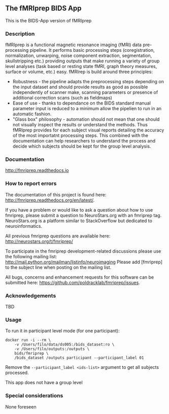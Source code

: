 ## The fMRIprep BIDS App

This is the BIDS-App version of fMRIprep

### Description
fMRIprep is a functional magnetic resonance imaging (fMRI) data pre-processing pipeline.
It performs basic processing steps (coregistration, normalization, unwarping, noise 
component extraction, segmentation, skullstripping etc.) providing outputs that make running
a variety of group level analyses (task based or resting state fMRI, graph theory measures, 
surface or volume, etc.) easy. fMRIrep is build around three principles:

  * Robustness - the pipeline adapts the preprocessing steps depending on the input dataset and 
    should provide results as good as possible independently of scanner make, scanning parameters 
    or presence of additional correction scans (such as fieldmaps)
  * Ease of use - thanks to dependance on the BIDS standard manual parameter input is reduced to a 
    minimum allow the pipelien to run in an automatic fashion.
  * "Glass box" philosophy - automation should not mean that one should not visually inspect the 
    results or understand the methods. Thus fMRIprep provides for each subject visual reports 
    detailing the accuracy of the most importatnt processing steps. This combined with the documentation 
    can help researchers to understand the process and decide which subjects should be kept for the 
    group level analysis.

### Documentation
http://fmriprep.readthedocs.io

### How to report errors
The documentation of this project is found here: http://fmriprep.readthedocs.org/en/latest/.

If you have a problem or would like to ask a question about how to use fmriprep, please 
submit a question to NeuroStars.org with an fmriprep tag. NeuroStars.org is a platform similar 
to StackOverflow but dedicated to neuroinformatics.

All previous fmriprep questions are available here: http://neurostars.org/t/fmriprep/

To participate in the fmriprep development-related discussions please use the following mailing 
list: http://mail.python.org/mailman/listinfo/neuroimaging Please add [fmriprep] to the subject 
line when posting on the mailing list.

All bugs, concerns and enhancement requests for this software can be submitted here: 
https://github.com/poldracklab/fmriprep/issues.

### Acknowledgements
TBD

### Usage
To run it in participant level mode (for one participant):

    docker run -i --rm \
		-v /Users/filo/data/ds005:/bids_dataset:ro \
		-v /Users/filo/outputs:/outputs \
		bids/fmriprep \
		/bids_dataset /outputs participant --participant_label 01

Remove the `--participant_label <ids-list>` argument to get all subjects
processed.

This app does not have a group level

### Special considerations
None foreseen
